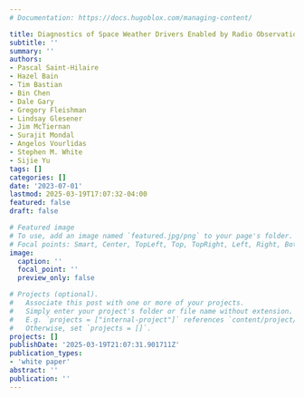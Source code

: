 ```yaml
---
# Documentation: https://docs.hugoblox.com/managing-content/

title: Diagnostics of Space Weather Drivers Enabled by Radio Observations
subtitle: ''
summary: ''
authors:
- Pascal Saint-Hilaire
- Hazel Bain
- Tim Bastian
- Bin Chen
- Dale Gary
- Gregory Fleishman
- Lindsay Glesener
- Jim McTiernan
- Surajit Mondal
- Angelos Vourlidas
- Stephen M. White
- Sijie Yu
tags: []
categories: []
date: '2023-07-01'
lastmod: 2025-03-19T17:07:32-04:00
featured: false
draft: false

# Featured image
# To use, add an image named `featured.jpg/png` to your page's folder.
# Focal points: Smart, Center, TopLeft, Top, TopRight, Left, Right, BottomLeft, Bottom, BottomRight.
image:
  caption: ''
  focal_point: ''
  preview_only: false

# Projects (optional).
#   Associate this post with one or more of your projects.
#   Simply enter your project's folder or file name without extension.
#   E.g. `projects = ["internal-project"]` references `content/project/deep-learning/index.md`.
#   Otherwise, set `projects = []`.
projects: []
publishDate: '2025-03-19T21:07:31.901711Z'
publication_types:
- 'white paper'
abstract: ''
publication: ''
---
```

